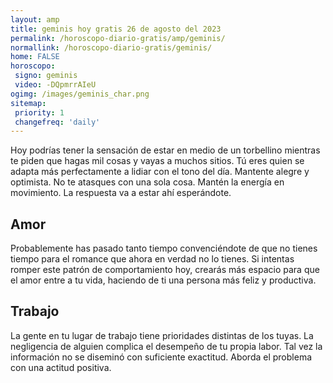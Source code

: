 ```yaml
---
layout: amp
title: geminis hoy gratis 26 de agosto del 2023 
permalink: /horoscopo-diario-gratis/amp/geminis/
normallink: /horoscopo-diario-gratis/geminis/
home: FALSE
horoscopo:
 signo: geminis
 video: -DQpmrrAIeU
ogimg: /images/geminis_char.png
sitemap:
 priority: 1
 changefreq: 'daily'
---
```



Hoy podrías tener la sensación de estar en medio de un torbellino mientras te piden que hagas mil cosas y vayas a muchos sitios. Tú eres quien se adapta más perfectamente a lidiar con el tono del día. Mantente alegre y optimista. No te atasques con una sola cosa. Mantén la energía en movimiento. La respuesta va a estar ahí esperándote.

## Amor

Probablemente has pasado tanto tiempo convenciéndote de que no tienes tiempo para el romance que ahora en verdad no lo tienes. Si intentas romper este patrón de comportamiento hoy, crearás más espacio para que el amor entre a tu vida, haciendo de ti una persona más feliz y productiva.

## Trabajo

La gente en tu lugar de trabajo tiene prioridades distintas de los tuyas. La negligencia de alguien complica el desempeño de tu propia labor. Tal vez la información no se diseminó con suficiente exactitud. Aborda el problema con una actitud positiva.